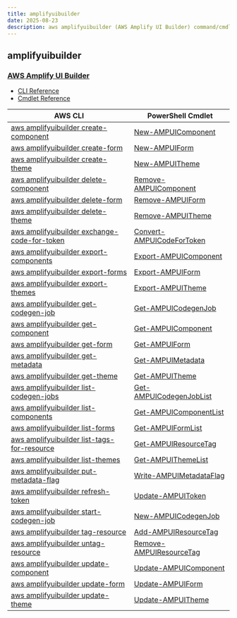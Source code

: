 ```yaml
---
title: amplifyuibuilder
date: 2025-08-23
description: aws amplifyuibuilder (AWS Amplify UI Builder) command/cmdlet list.
---
```


## amplifyuibuilder

### [AWS Amplify UI Builder](https://aws.amazon.com/amplify/)

* [CLI Reference](https://awscli.amazonaws.com/v2/documentation/api/latest/reference/amplifyuibuilder/index.html)
* [Cmdlet Reference](https://docs.aws.amazon.com/powershell/latest/reference/items/AmplifyUIBuilder_cmdlets.html)

|AWS CLI|PowerShell Cmdlet|
|----|----|
|[aws amplifyuibuilder create-component](https://awscli.amazonaws.com/v2/documentation/api/latest/reference/amplifyuibuilder/create-component.html)|[New-AMPUIComponent](https://docs.aws.amazon.com/powershell/latest/reference/items/New-AMPUIComponent.html)|
|[aws amplifyuibuilder create-form](https://awscli.amazonaws.com/v2/documentation/api/latest/reference/amplifyuibuilder/create-form.html)|[New-AMPUIForm](https://docs.aws.amazon.com/powershell/latest/reference/items/New-AMPUIForm.html)|
|[aws amplifyuibuilder create-theme](https://awscli.amazonaws.com/v2/documentation/api/latest/reference/amplifyuibuilder/create-theme.html)|[New-AMPUITheme](https://docs.aws.amazon.com/powershell/latest/reference/items/New-AMPUITheme.html)|
|[aws amplifyuibuilder delete-component](https://awscli.amazonaws.com/v2/documentation/api/latest/reference/amplifyuibuilder/delete-component.html)|[Remove-AMPUIComponent](https://docs.aws.amazon.com/powershell/latest/reference/items/Remove-AMPUIComponent.html)|
|[aws amplifyuibuilder delete-form](https://awscli.amazonaws.com/v2/documentation/api/latest/reference/amplifyuibuilder/delete-form.html)|[Remove-AMPUIForm](https://docs.aws.amazon.com/powershell/latest/reference/items/Remove-AMPUIForm.html)|
|[aws amplifyuibuilder delete-theme](https://awscli.amazonaws.com/v2/documentation/api/latest/reference/amplifyuibuilder/delete-theme.html)|[Remove-AMPUITheme](https://docs.aws.amazon.com/powershell/latest/reference/items/Remove-AMPUITheme.html)|
|[aws amplifyuibuilder exchange-code-for-token](https://awscli.amazonaws.com/v2/documentation/api/latest/reference/amplifyuibuilder/exchange-code-for-token.html)|[Convert-AMPUICodeForToken](https://docs.aws.amazon.com/powershell/latest/reference/items/Convert-AMPUICodeForToken.html)|
|[aws amplifyuibuilder export-components](https://awscli.amazonaws.com/v2/documentation/api/latest/reference/amplifyuibuilder/export-components.html)|[Export-AMPUIComponent](https://docs.aws.amazon.com/powershell/latest/reference/items/Export-AMPUIComponent.html)|
|[aws amplifyuibuilder export-forms](https://awscli.amazonaws.com/v2/documentation/api/latest/reference/amplifyuibuilder/export-forms.html)|[Export-AMPUIForm](https://docs.aws.amazon.com/powershell/latest/reference/items/Export-AMPUIForm.html)|
|[aws amplifyuibuilder export-themes](https://awscli.amazonaws.com/v2/documentation/api/latest/reference/amplifyuibuilder/export-themes.html)|[Export-AMPUITheme](https://docs.aws.amazon.com/powershell/latest/reference/items/Export-AMPUITheme.html)|
|[aws amplifyuibuilder get-codegen-job](https://awscli.amazonaws.com/v2/documentation/api/latest/reference/amplifyuibuilder/get-codegen-job.html)|[Get-AMPUICodegenJob](https://docs.aws.amazon.com/powershell/latest/reference/items/Get-AMPUICodegenJob.html)|
|[aws amplifyuibuilder get-component](https://awscli.amazonaws.com/v2/documentation/api/latest/reference/amplifyuibuilder/get-component.html)|[Get-AMPUIComponent](https://docs.aws.amazon.com/powershell/latest/reference/items/Get-AMPUIComponent.html)|
|[aws amplifyuibuilder get-form](https://awscli.amazonaws.com/v2/documentation/api/latest/reference/amplifyuibuilder/get-form.html)|[Get-AMPUIForm](https://docs.aws.amazon.com/powershell/latest/reference/items/Get-AMPUIForm.html)|
|[aws amplifyuibuilder get-metadata](https://awscli.amazonaws.com/v2/documentation/api/latest/reference/amplifyuibuilder/get-metadata.html)|[Get-AMPUIMetadata](https://docs.aws.amazon.com/powershell/latest/reference/items/Get-AMPUIMetadata.html)|
|[aws amplifyuibuilder get-theme](https://awscli.amazonaws.com/v2/documentation/api/latest/reference/amplifyuibuilder/get-theme.html)|[Get-AMPUITheme](https://docs.aws.amazon.com/powershell/latest/reference/items/Get-AMPUITheme.html)|
|[aws amplifyuibuilder list-codegen-jobs](https://awscli.amazonaws.com/v2/documentation/api/latest/reference/amplifyuibuilder/list-codegen-jobs.html)|[Get-AMPUICodegenJobList](https://docs.aws.amazon.com/powershell/latest/reference/items/Get-AMPUICodegenJobList.html)|
|[aws amplifyuibuilder list-components](https://awscli.amazonaws.com/v2/documentation/api/latest/reference/amplifyuibuilder/list-components.html)|[Get-AMPUIComponentList](https://docs.aws.amazon.com/powershell/latest/reference/items/Get-AMPUIComponentList.html)|
|[aws amplifyuibuilder list-forms](https://awscli.amazonaws.com/v2/documentation/api/latest/reference/amplifyuibuilder/list-forms.html)|[Get-AMPUIFormList](https://docs.aws.amazon.com/powershell/latest/reference/items/Get-AMPUIFormList.html)|
|[aws amplifyuibuilder list-tags-for-resource](https://awscli.amazonaws.com/v2/documentation/api/latest/reference/amplifyuibuilder/list-tags-for-resource.html)|[Get-AMPUIResourceTag](https://docs.aws.amazon.com/powershell/latest/reference/items/Get-AMPUIResourceTag.html)|
|[aws amplifyuibuilder list-themes](https://awscli.amazonaws.com/v2/documentation/api/latest/reference/amplifyuibuilder/list-themes.html)|[Get-AMPUIThemeList](https://docs.aws.amazon.com/powershell/latest/reference/items/Get-AMPUIThemeList.html)|
|[aws amplifyuibuilder put-metadata-flag](https://awscli.amazonaws.com/v2/documentation/api/latest/reference/amplifyuibuilder/put-metadata-flag.html)|[Write-AMPUIMetadataFlag](https://docs.aws.amazon.com/powershell/latest/reference/items/Write-AMPUIMetadataFlag.html)|
|[aws amplifyuibuilder refresh-token](https://awscli.amazonaws.com/v2/documentation/api/latest/reference/amplifyuibuilder/refresh-token.html)|[Update-AMPUIToken](https://docs.aws.amazon.com/powershell/latest/reference/items/Update-AMPUIToken.html)|
|[aws amplifyuibuilder start-codegen-job](https://awscli.amazonaws.com/v2/documentation/api/latest/reference/amplifyuibuilder/start-codegen-job.html)|[New-AMPUICodegenJob](https://docs.aws.amazon.com/powershell/latest/reference/items/New-AMPUICodegenJob.html)|
|[aws amplifyuibuilder tag-resource](https://awscli.amazonaws.com/v2/documentation/api/latest/reference/amplifyuibuilder/tag-resource.html)|[Add-AMPUIResourceTag](https://docs.aws.amazon.com/powershell/latest/reference/items/Add-AMPUIResourceTag.html)|
|[aws amplifyuibuilder untag-resource](https://awscli.amazonaws.com/v2/documentation/api/latest/reference/amplifyuibuilder/untag-resource.html)|[Remove-AMPUIResourceTag](https://docs.aws.amazon.com/powershell/latest/reference/items/Remove-AMPUIResourceTag.html)|
|[aws amplifyuibuilder update-component](https://awscli.amazonaws.com/v2/documentation/api/latest/reference/amplifyuibuilder/update-component.html)|[Update-AMPUIComponent](https://docs.aws.amazon.com/powershell/latest/reference/items/Update-AMPUIComponent.html)|
|[aws amplifyuibuilder update-form](https://awscli.amazonaws.com/v2/documentation/api/latest/reference/amplifyuibuilder/update-form.html)|[Update-AMPUIForm](https://docs.aws.amazon.com/powershell/latest/reference/items/Update-AMPUIForm.html)|
|[aws amplifyuibuilder update-theme](https://awscli.amazonaws.com/v2/documentation/api/latest/reference/amplifyuibuilder/update-theme.html)|[Update-AMPUITheme](https://docs.aws.amazon.com/powershell/latest/reference/items/Update-AMPUITheme.html)|

